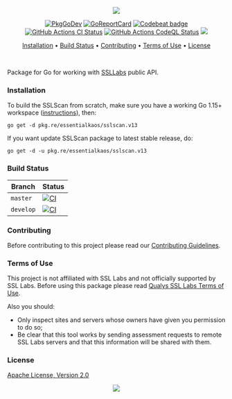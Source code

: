 <p align="center"><a href="#readme"><img src="https://gh.kaos.st/sslscan.svg"/></a></p>

<p align="center">
  <a href="https://kaos.sh/g/sslscan.v13"><img src="https://gh.kaos.st/godoc.svg" alt="PkgGoDev" /></a>
  <a href="https://kaos.sh/r/sslscan"><img src="https://kaos.sh/r/sslscan.svg" alt="GoReportCard" /></a>
  <a href="https://kaos.sh/b/sslscan"><img src="https://kaos.sh/b/59a17b0e-b974-425e-a442-b9bcc3ccf7c0.svg" alt="Codebeat badge" /></a>
  <a href="https://kaos.sh/w/sslscan/ci"><img src="https://kaos.sh/w/sslscan/ci.svg" alt="GitHub Actions CI Status" /></a>
  <a href="https://kaos.sh/w/sslscan/codeql"><img src="https://kaos.sh/w/sslscan/codeql.svg" alt="GitHub Actions CodeQL Status" /></a>
  <a href="#license"><img src="https://gh.kaos.st/apache2.svg"></a>
</p>

<p align="center"><a href="#installation">Installation</a> • <a href="#build-status">Build Status</a> • <a href="#contributing">Contributing</a> • <a href="#terms-of-use">Terms of Use</a> • <a href="#license">License</a></p>

<br/>

Package for Go for working with [SSLLabs](https://www.ssllabs.com) public API.

### Installation

To build the SSLScan from scratch, make sure you have a working Go 1.15+ workspace ([instructions](https://golang.org/doc/install)), then:

```
go get -d pkg.re/essentialkaos/sslscan.v13
```

If you want update SSLScan package to latest stable release, do:

```
go get -d -u pkg.re/essentialkaos/sslscan.v13
```

### Build Status

| Branch | Status |
|--------|--------|
| `master` | [![CI](https://kaos.sh/w/sslscan/ci.svg?branch=master)](https://kaos.sh/w/sslscan/ci?query=branch:master) |
| `develop` | [![CI](https://kaos.sh/w/sslscan/ci.svg?branch=develop)](https://kaos.sh/w/sslscan/ci?query=branch:develop) |

### Contributing

Before contributing to this project please read our [Contributing Guidelines](https://github.com/essentialkaos/contributing-guidelines#contributing-guidelines).

### Terms of Use

This project is not affiliated with SSL Labs and not officially supported by SSL Labs. Before using this package please read [Qualys SSL Labs Terms of Use](https://www.ssllabs.com/downloads/Qualys_SSL_Labs_Terms_of_Use.pdf).

Also you should:

* Only inspect sites and servers whose owners have given you permission to do so;
* Be clear that this tool works by sending assessment requests to remote SSL Labs servers and that this information will be shared with them.

### License

[Apache License, Version 2.0](http://www.apache.org/licenses/LICENSE-2.0)

<p align="center"><a href="https://essentialkaos.com"><img src="https://gh.kaos.st/ekgh.svg"/></a></p>
